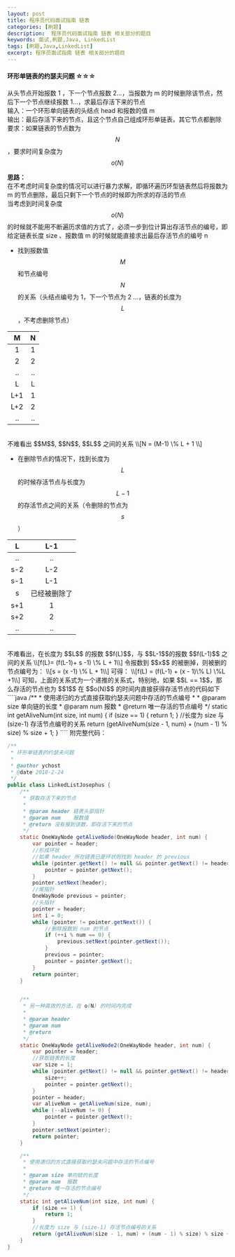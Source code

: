 ```yaml
---
layout: post
title: 程序员代码面试指南 链表
categories: [刷题]
description:  程序员代码面试指南 链表 相关部分的题目
keywords: 面试,刷题,Java, LinkedList
tags: [刷题,Java,LinkedList]
excerpt: 程序员面试指南 链表 相关部分的题目
---
```


#### 环形单链表的约瑟夫问题 ☆☆☆
从头节点开始报数 1 ，下一个节点报数 2...，当报数为 m 的时候删除该节点，然后下一个节点继续报数 1...，求最后存活下来的节点  
输入：一个环形单向链表的头结点 head 和报数的值 m  
输出：最后存活下来的节点，且这个节点自己组成环形单链表，其它节点都删除 
要求：如果链表的节点数为 $$N$$，要求时间复杂度为 $$o(N)$$

__思路：__  
在不考虑时间复杂度的情况可以进行暴力求解，即循环遍历环型链表然后将报数为 m 的节点删除，最后只剩下一个节点的时候即为所求的存活的节点  
当考虑到时间复杂度 $$o(N)$$ 的时候就不能用不断遍历求值的方式了，必须一步到位计算出存活节点的编号，即给定链表长度 size 、报数值 m 的时候就能直接求出最后存活节点的编号 n   
* 找到报数值 $$M$$ 和节点编号 $$N$$ 的关系（头结点编号为 1，下一个节点为 2 ...，链表的长度为 $$L$$，不考虑删除节点）  

|M  |N  |
|:-:|:-:|
|1  |1  |
|2  |2  |
|.. |.. |
|L  |L  |
|L+1|1  |
|L+2|2  |
|.. |.. |

<br/>
不难看出 $$M$$, $$N$$, $$L$$ 之间的关系  
\\[N = (M-1) \% L + 1 \\]

* 在删除节点的情况下，找到长度为 $$L$$ 的时候存活节点与长度为 $$L-1$$ 的存活节点之间的关系（令删除的节点为 $$s$$）

|L  |L-1|
|:-:|:-:|
|.. |.. |
|s-2|L-2|
|s-1|L-1|
|s  | 已经被删除了  |
|s+1|1  |
|s+2|2  |
|.. |.. |

<br/>
不难看出，在长度为 $$L$$ 的报数 $$f(L)$$，与 $$L-1$$的报数 $$f(L-1)$$ 之间的关系
\\[f(L)= (f(L-1)+ s -1) \% L + 1\\]
令报数到 $$x$$ 的被删掉，则被删的节点编号为：
\\[s = (x -1) \% L + 1\\]
可得：  
\\[f(L) = (f(L-1) + (x - 1)\% L) \%L +1\\]
可知，上面的关系式为一个递推的关系式，特别地，如果 $$L == 1$$，那么存活的节点也为 $$1$$
在 $$o(N)$$ 的时间内直接获得存活节点的代码如下
````java
    /**
     * 使用递归的方式直接获取约瑟夫问题中存活的节点编号
     *
     * @param size 单向链的长度
     * @param num  报数
     * @return 唯一存活的节点编号
     */
    static int getAliveNum(int size, int num) {
        if (size == 1) {
            return 1;
        }
        //长度为 size 与 (size-1) 存活节点编号的关系
        return (getAliveNum(size - 1, num) + (num - 1) % size) % size + 1;
    }
````
附完整代码：

```java
/**
 * 环形单链表的约瑟夫问题
 *
 * @author ychost
 * @date 2018-2-24
 */
public class LinkedListJosephus {
    /**
     * 获取存活下来的节点
     *
     * @param header 链表头部指针
     * @param num    报数值
     * @return 没有报到该数，即存活下来的节点
     */
    static OneWayNode getAliveNode(OneWayNode header, int num) {
        var pointer = header;
        //形成环状
        //如果 header 所在链表已是环状则找到 header 的 previous
        while (pointer.getNext() != null && pointer.getNext() != header) {
            pointer = pointer.getNext();
        }
        pointer.setNext(header);
        //尾指针
        OneWayNode previous = pointer;
        //头指针
        pointer = header;
        int i = 0;
        while (pointer != pointer.getNext()) {
            //删除报数到 num 的节点
            if (++i % num == 0) {
                previous.setNext(pointer.getNext());
            }
            previous = pointer;
            pointer = pointer.getNext();
        }
        return pointer;
    }


    /**
     * 另一种高效的方法，在 o(N) 的时间内完成
     *
     * @param header
     * @param num
     * @return
     */
    static OneWayNode getAliveNode2(OneWayNode header, int num) {
        var pointer = header;
        //获取链表的长度
        var size = 1;
        while (pointer.getNext() != null && pointer.getNext() != header) {
            size++;
            pointer = pointer.getNext();
        }
        pointer = header;
        var aliveNum = getAliveNum(size, num);
        while (--aliveNum != 0) {
            pointer = pointer.getNext();
        }
        pointer.setNext(pointer);
        return pointer;
    }

    /**
     * 使用递归的方式直接获取约瑟夫问题中存活的节点编号
     *
     * @param size 单向链的长度
     * @param num  报数
     * @return 唯一存活的节点编号
     */
    static int getAliveNum(int size, int num) {
        if (size == 1) {
            return 1;
        }
        //长度为 size 与 (size-1) 存活节点编号的关系
        return (getAliveNum(size - 1, num) + (num - 1) % size) % size + 1;
    }
}
```